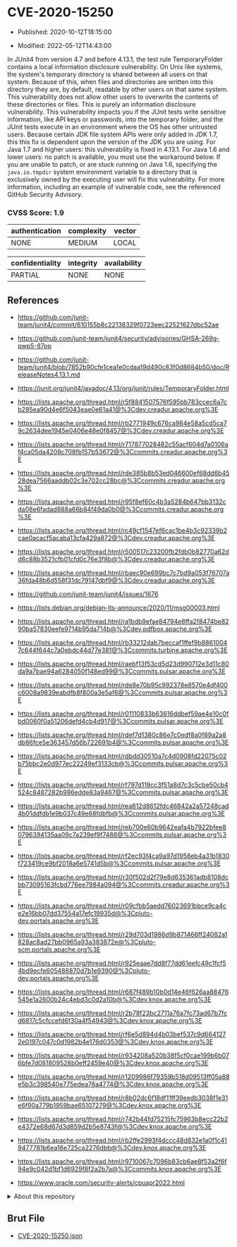 # CVE-2020-15250

- Published: 2020-10-12T18:15:00

- Modified: 2022-05-12T14:43:00

In JUnit4 from version 4.7 and before 4.13.1, the test rule TemporaryFolder contains a local information disclosure vulnerability. On Unix like systems, the system's temporary directory is shared between all users on that system. Because of this, when files and directories are written into this directory they are, by default, readable by other users on that same system. This vulnerability does not allow other users to overwrite the contents of these directories or files. This is purely an information disclosure vulnerability. This vulnerability impacts you if the JUnit tests write sensitive information, like API keys or passwords, into the temporary folder, and the JUnit tests execute in an environment where the OS has other untrusted users. Because certain JDK file system APIs were only added in JDK 1.7, this this fix is dependent upon the version of the JDK you are using. For Java 1.7 and higher users: this vulnerability is fixed in 4.13.1. For Java 1.6 and lower users: no patch is available, you must use the workaround below. If you are unable to patch, or are stuck running on Java 1.6, specifying the `java.io.tmpdir` system environment variable to a directory that is exclusively owned by the executing user will fix this vulnerability. For more information, including an example of vulnerable code, see the referenced GitHub Security Advisory.

### CVSS Score: **1.9**

| authentication | complexity | vector |
| --- | --- | --- |
| NONE | MEDIUM | LOCAL |

| confidentiality | integrity | availability |
| --- | --- | --- |
| PARTIAL | NONE | NONE |

## References

* https://github.com/junit-team/junit4/commit/610155b8c22138329f0723eec22521627dbc52ae

* https://github.com/junit-team/junit4/security/advisories/GHSA-269g-pwp5-87pp

* https://github.com/junit-team/junit4/blob/7852b90cfe1cea1e0cdaa19d490c83f0d8684b50/doc/ReleaseNotes4.13.1.md

* https://junit.org/junit4/javadoc/4.13/org/junit/rules/TemporaryFolder.html

* https://lists.apache.org/thread.html/r5f8841507576f595bb783ccec6a7cb285ea90d4e6f5043eae0e61a41@%3Cdev.creadur.apache.org%3E

* https://lists.apache.org/thread.html/rb2771949c676ca984e58a5cd5ca79c2634dee1945e0406e48e0f8457@%3Cdev.creadur.apache.org%3E

* https://lists.apache.org/thread.html/r717877028482c55acf604d7a0106af4ca05da4208c708fb157b53672@%3Ccommits.creadur.apache.org%3E

* https://lists.apache.org/thread.html/rde385b8b53ed046600ef68dd6b4528dea7566aaddb02c3e702cc28bc@%3Ccommits.creadur.apache.org%3E

* https://lists.apache.org/thread.html/r95f8ef60c4b3a5284b647bb3132cda08e6fadad888a66b84f49da0b0@%3Ccommits.creadur.apache.org%3E

* https://lists.apache.org/thread.html/rc49cf1547ef6cac1be4b3c92339b2cae0acacf5acaba13cfa429a872@%3Cdev.creadur.apache.org%3E

* https://lists.apache.org/thread.html/r500517c23200fb2fdb0b82770a62dd6c88b3521cfb01cfd0c76e3f8b@%3Cdev.creadur.apache.org%3E

* https://lists.apache.org/thread.html/rbaec90e699bc7c7bd9a053f76707a36fda48b6d558f31dc79147dbf9@%3Cdev.creadur.apache.org%3E

* https://github.com/junit-team/junit4/issues/1676

* https://lists.debian.org/debian-lts-announce/2020/11/msg00003.html

* https://lists.apache.org/thread.html/ra1bdb9efae84794e8ffa2f8474be8290ba57830eefe9714b95da714b@%3Cdev.pdfbox.apache.org%3E

* https://lists.apache.org/thread.html/rb33212dab7beccaf1ffef9b88610047c644f644c7a0ebdc44d77e381@%3Ccommits.turbine.apache.org%3E

* https://lists.apache.org/thread.html/raebf13f53cd5d23d990712e3d11c80da9a7bae94a6284050f148ed99@%3Ccommits.pulsar.apache.org%3E

* https://lists.apache.org/thread.html/rde8e70b95c992378e8570e4df400c6008a9839eabdfb8f800a3e5af6@%3Ccommits.pulsar.apache.org%3E

* https://lists.apache.org/thread.html/r01110833b63616ddbef59ae4e10c0fbd0060f0a51206defd4cb4d917@%3Ccommits.pulsar.apache.org%3E

* https://lists.apache.org/thread.html/rdef7d1380c86e7c0edf8a0f89a2a8db86fce5e363457d56b722691b4@%3Ccommits.pulsar.apache.org%3E

* https://lists.apache.org/thread.html/rdbdd30510a7c4d0908fd22075c02b75bbc2e0d977ec22249ef3133cb@%3Ccommits.pulsar.apache.org%3E

* https://lists.apache.org/thread.html/rf797d119cc3f51a8d7c3c5cbe50cb4524c8487282b986edde83a9467@%3Ccommits.pulsar.apache.org%3E

* https://lists.apache.org/thread.html/rea812d8612fdc46842a2a57248cad4b01ddfdb1e9b037c49e68fdbfb@%3Ccommits.pulsar.apache.org%3E

* https://lists.apache.org/thread.html/reb700e60b9642eafa4b7922bfee80796394135aa09c7a239ef9f7486@%3Ccommits.pulsar.apache.org%3E

* https://lists.apache.org/thread.html/rf2ec93f4ca9a97d1958eb4a31b1830f723419ce9bf2018a6e5741d5b@%3Ccommits.pulsar.apache.org%3E

* https://lists.apache.org/thread.html/r30f502d2f79e8d635361adb8108dcbb73095163fcbd776ee7984a094@%3Ccommits.creadur.apache.org%3E

* https://lists.apache.org/thread.html/r09cfbb5aedd76023691bbce9ca4ce2e16bb07dd37554a17efc19935d@%3Cpluto-dev.portals.apache.org%3E

* https://lists.apache.org/thread.html/r29d703d1986d9b871466ff24082a1828ac8ad27bb0965a93a383872e@%3Cpluto-scm.portals.apache.org%3E

* https://lists.apache.org/thread.html/r925eaae7dd8f77dd61eefc49c1fcf54bd9ecfe605486870d7b1e9390@%3Cpluto-dev.portals.apache.org%3E

* https://lists.apache.org/thread.html/r687f489b10b0d14e46f626aa88476545e1a2600b24c4ebd3c0d2a10b@%3Cdev.knox.apache.org%3E

* https://lists.apache.org/thread.html/r2b78f23bc2711a76a7fc73ad67b7fcd6817c5cfccefd6f30a4f54943@%3Cdev.knox.apache.org%3E

* https://lists.apache.org/thread.html/rf6e5d894d4b03bef537c9d6641272e0197c047c0d1982b4e176d0353@%3Cdev.knox.apache.org%3E

* https://lists.apache.org/thread.html/r934208a520b38f5cf0cae199b6b076bfe7d081809528b0eff2459e40@%3Cdev.knox.apache.org%3E

* https://lists.apache.org/thread.html/r1209986f79359b518d09513ff05a88e5b3c398540e775edea76a4774@%3Cdev.knox.apache.org%3E

* https://lists.apache.org/thread.html/r8b02dc6f18df11ff39eedb3038f1e31e6f90a779b1959bae65107279@%3Cdev.knox.apache.org%3E

* https://lists.apache.org/thread.html/r742b44fd75215fc75963b8ecc22b2e4372e68d67d3d859d2b5e8743f@%3Cdev.knox.apache.org%3E

* https://lists.apache.org/thread.html/rb2ffe2993f4dccc48d832e1a0f1c419477781b6ea16e725ca2276dbb@%3Cdev.knox.apache.org%3E

* https://lists.apache.org/thread.html/r9710067c7096b83cb6ae8f53a2f6f94e9c042d1bf1d6929f8f2a2b7a@%3Ccommits.knox.apache.org%3E

* https://www.oracle.com/security-alerts/cpuapr2022.html

<details>
<summary>About this repository</summary> 

  This repository is part of the project [Live Hack CVE](https://github.com/Live-Hack-CVE). Main website can be found [www.live-hack.org](https://www.live-hack.org) 
  
  Made by [Sn0wAlice](https://github.com/Sn0wAlice) for the people that care about security and need to have a feed of the latest CVEs. Hope you enjoy it, don't forget to star the repo and follow me on [Twitter](https://twitter.com/Sn0wAlice) and [Github](https://github.com/Sn0wAlice). And that is my [personnal website](https://www.alice-snow.me/)

  - [Home Page](https://github.com/Live-Hack-CVE)
  - [Framework](https://github.com/Live-Hack-CVE/cve-framework)
  - [CVE database](https://github.com/Live-Hack-CVE/full_database)
  - [Changelog](https://github.com/Live-Hack-CVE/Changelog)
</details>

## Brut File

* [CVE-2020-15250.json](https://raw.githubusercontent.com/Live-Hack-CVE/full_database/main/cves/2020/CVE-2020-15250.json)

